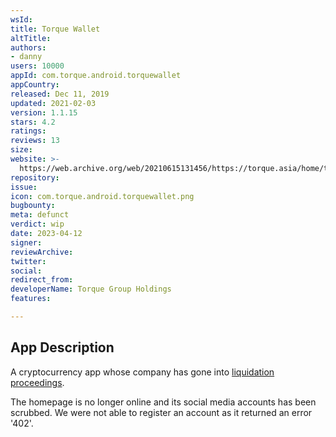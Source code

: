 ```yaml
---
wsId: 
title: Torque Wallet
altTitle: 
authors:
- danny
users: 10000
appId: com.torque.android.torquewallet
appCountry: 
released: Dec 11, 2019
updated: 2021-02-03
version: 1.1.15
stars: 4.2
ratings: 
reviews: 13
size: 
website: >-
  https://web.archive.org/web/20210615131456/https://torque.asia/home/terms-and-conditions/
repository: 
issue: 
icon: com.torque.android.torquewallet.png
bugbounty: 
meta: defunct
verdict: wip
date: 2023-04-12
signer: 
reviewArchive: 
twitter: 
social: 
redirect_from: 
developerName: Torque Group Holdings
features: 

---
```


## App Description 

A cryptocurrency app whose company has gone into [liquidation proceedings](https://www.eccourts.org/philip-smith-v-torque-group-holdings-limited-et-al/).

The homepage is no longer online and its social media accounts has been scrubbed. We were not able to register an account as it returned an error '402'.
